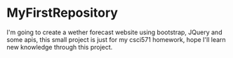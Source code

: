# MyFirstRepository

I'm going to create a wether forecast website using bootstrap, JQuery and some apis, this small project is just for my csci571 homework, hope I'll learn new knowledge through this project.
